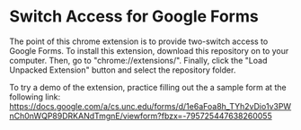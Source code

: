 Switch Access for Google Forms
=========================================
The point of this chrome extension is to provide two-switch access
to Google Forms. To install this extension, download this repository
on to your computer. Then, go to "chrome://extensions/". Finally,
click the "Load Unpacked Extension" button and select the repository folder.

To try a demo of the extension, practice filling out the a sample form
at the following link: https://docs.google.com/a/cs.unc.edu/forms/d/1e6aFoa8h_TYh2vDio1v3PWnCh0nWQP89DRKANdTmgnE/viewform?fbzx=-795725447638260055
